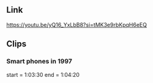 ## Link
https://youtu.be/yQ16_YxLbB8?si=tMK3e9rbKpqH6eEQ

## Clips

### Smart phones in 1997
start = 1:03:30
end = 1:04:20
